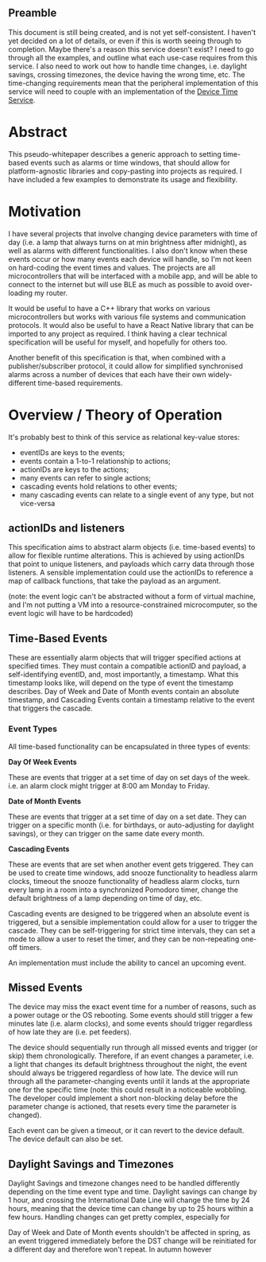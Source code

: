 ## Preamble
 This document is still being created, and is not yet self-consistent. I haven't yet decided on a lot of details, or even if this is worth seeing through to completion. Maybe there's a reason this service doesn't exist? I need to go through all the examples, and outline what each use-case requires from this service. I also need to work out how to handle time changes, i.e. daylight savings, crossing timezones, the device having the wrong time, etc. The time-changing requirements mean that the peripheral implementation of this service will need to couple with an implementation of the [Device Time Service](https://www.bluetooth.com/specifications/specs/device-time-service-1-0/).

 # Abstract
 This pseudo-whitepaper describes a generic approach to setting time-based events such as alarms or time windows, that should allow for platform-agnostic libraries and copy-pasting into projects as required. I have included a few examples to demonstrate its usage and flexibility.

# Motivation
 I have several projects that involve changing device parameters with time of day (i.e. a lamp that always turns on at min brightness after midnight), as well as alarms with different functionalities. I also don't know when these events occur or how many events each device will handle, so I'm not keen on hard-coding the event times and values. The projects are all microcontrollers that will be interfaced with a mobile app, and will be able to connect to the internet but will use BLE as much as possible to avoid over-loading my router.
 
 It would be useful to have a C++ library that works on various microcontrollers but works with various file systems and communication protocols. It would also be useful to have a React Native library that can be imported to any project as required. I think having a clear technical specification will be useful for myself, and hopefully for others too.

 Another benefit of this specification is that, when combined with a publisher/subscriber protocol, it could allow for simplified synchronised alarms across a number of devices that each have their own widely-different time-based requirements.

# Overview / Theory of Operation

It's probably best to think of this service as relational key-value stores: 
 - eventIDs are keys to the events;
 - events contain a 1-to-1 relationship to actions;
 - actionIDs are keys to the actions;
 - many events can refer to single actions;
 - cascading events hold relations to other events;
 - many cascading events can relate to a single event of any type, but not vice-versa

## actionIDs and listeners
This specification aims to abstract alarm objects (i.e. time-based events) to allow for flexible runtime alterations. This is achieved by using actionIDs that point to unique listeners, and payloads which carry data through those listeners. A sensible implementation could use the actionIDs to reference a map of callback functions, that take the payload as an argument.

(note: the event logic can't be abstracted without a form of virtual machine, and I'm not putting a VM into a resource-constrained microcomputer, so the event logic will have to be hardcoded)

## Time-Based Events

These are essentially alarm objects that will trigger specified actions at specified times. They must contain a compatible actionID and payload, a self-identifying eventID, and, most importantly, a timestamp. What this timestamp looks like, will depend on the type of event the timestamp describes. Day of Week and Date of Month events contain an absolute timestamp, and Cascading Events contain a timestamp relative to the event that triggers the cascade.

### Event Types
All time-based functionality can be encapsulated in three types of events:

**Day Of Week Events**

These are events that trigger at a set time of day on set days of the week. i.e. an alarm clock might trigger at 8:00 am Monday to Friday.

**Date of Month Events**

These are events that trigger at a set time of day on a set date. They can trigger on a specific month (i.e. for birthdays, or auto-adjusting for daylight savings), or they can trigger on the same date every month.

**Cascading Events**

These are events that are set when another event gets triggered. They can be used to create time windows, add snooze functionality to headless alarm clocks, timeout the snooze functionality of headless alarm clocks, turn every lamp in a room into a synchronized Pomodoro timer, change the default brightness of a lamp depending on time of day, etc.

Cascading events are designed to be triggered when an absolute event is triggered, but a sensible implementation could allow for a user to trigger the cascade. They can be self-triggering for strict time intervals, they can set a mode to allow a user to reset the timer, and they can be non-repeating one-off timers.

An implementation must include the ability to cancel an upcoming event.

## Missed Events

The device may miss the exact event time for a number of reasons, such as a power outage or the OS rebooting. Some events should still trigger a few minutes late (i.e. alarm clocks), and some events should trigger regardless of how late they are (i.e. pet feeders).

The device should sequentially run through all missed events and trigger (or skip) them chronologically. Therefore, if an event changes a parameter, i.e. a light that changes its default brightness throughout the night, the event should always be triggered regardless of how late. The device will run through all the parameter-changing events until it lands at the appropriate one for the specific time (note: this could result in a noticeable wobbling. The developer could implement a short non-blocking delay before the parameter change is actioned, that resets every time the parameter is changed).

Each event can be given a timeout, or it can revert to the device default. The device default can also be set.

## Daylight Savings and Timezones

Daylight Savings and timezone changes need to be handled differently depending on the time event type and time. Daylight savings can change by 1 hour, and crossing the International Date Line will change the time by 24 hours, meaning that the device time can change by up to 25 hours within a few hours. Handling changes can get pretty complex, especially for 

Day of Week and Date of Month events shouldn't be affected in spring, as an event triggered immediately before the DST change will be reinitiated for a different day and therefore won't repeat. In autumn however

